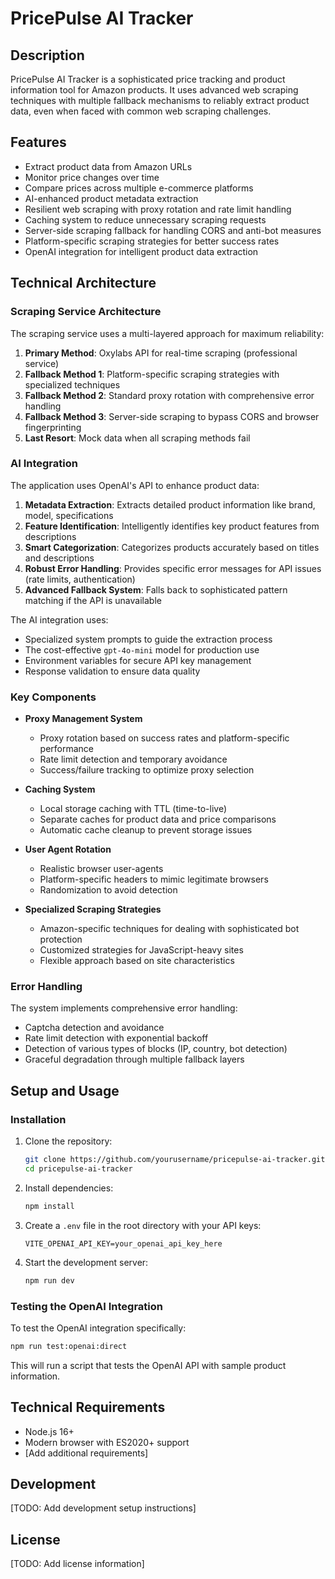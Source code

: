 # PricePulse AI Tracker

## Description

PricePulse AI Tracker is a sophisticated price tracking and product information tool for Amazon products. It uses advanced web scraping techniques with multiple fallback mechanisms to reliably extract product data, even when faced with common web scraping challenges.

## Features

- Extract product data from Amazon URLs
- Monitor price changes over time
- Compare prices across multiple e-commerce platforms
- AI-enhanced product metadata extraction
- Resilient web scraping with proxy rotation and rate limit handling
- Caching system to reduce unnecessary scraping requests
- Server-side scraping fallback for handling CORS and anti-bot measures
- Platform-specific scraping strategies for better success rates
- OpenAI integration for intelligent product data extraction

## Technical Architecture

### Scraping Service Architecture

The scraping service uses a multi-layered approach for maximum reliability:

1. **Primary Method**: Oxylabs API for real-time scraping (professional service)
2. **Fallback Method 1**: Platform-specific scraping strategies with specialized techniques
3. **Fallback Method 2**: Standard proxy rotation with comprehensive error handling
4. **Fallback Method 3**: Server-side scraping to bypass CORS and browser fingerprinting
5. **Last Resort**: Mock data when all scraping methods fail

### AI Integration

The application uses OpenAI's API to enhance product data:

1. **Metadata Extraction**: Extracts detailed product information like brand, model, specifications
2. **Feature Identification**: Intelligently identifies key product features from descriptions
3. **Smart Categorization**: Categorizes products accurately based on titles and descriptions
4. **Robust Error Handling**: Provides specific error messages for API issues (rate limits, authentication)
5. **Advanced Fallback System**: Falls back to sophisticated pattern matching if the API is unavailable

The AI integration uses:
- Specialized system prompts to guide the extraction process
- The cost-effective `gpt-4o-mini` model for production use
- Environment variables for secure API key management
- Response validation to ensure data quality

### Key Components

- **Proxy Management System**
  - Proxy rotation based on success rates and platform-specific performance
  - Rate limit detection and temporary avoidance
  - Success/failure tracking to optimize proxy selection

- **Caching System**
  - Local storage caching with TTL (time-to-live)
  - Separate caches for product data and price comparisons
  - Automatic cache cleanup to prevent storage issues

- **User Agent Rotation**
  - Realistic browser user-agents
  - Platform-specific headers to mimic legitimate browsers
  - Randomization to avoid detection

- **Specialized Scraping Strategies**
  - Amazon-specific techniques for dealing with sophisticated bot protection
  - Customized strategies for JavaScript-heavy sites
  - Flexible approach based on site characteristics

### Error Handling

The system implements comprehensive error handling:
- Captcha detection and avoidance
- Rate limit detection with exponential backoff
- Detection of various types of blocks (IP, country, bot detection)
- Graceful degradation through multiple fallback layers

## Setup and Usage

### Installation

1. Clone the repository:
   ```bash
   git clone https://github.com/yourusername/pricepulse-ai-tracker.git
   cd pricepulse-ai-tracker
   ```

2. Install dependencies:
   ```bash
   npm install
   ```

3. Create a `.env` file in the root directory with your API keys:
   ```
   VITE_OPENAI_API_KEY=your_openai_api_key_here
   ```

4. Start the development server:
   ```bash
   npm run dev
   ```

### Testing the OpenAI Integration

To test the OpenAI integration specifically:
```bash
npm run test:openai:direct
```

This will run a script that tests the OpenAI API with sample product information.

## Technical Requirements

- Node.js 16+
- Modern browser with ES2020+ support
- [Add additional requirements]

## Development

[TODO: Add development setup instructions]

## License

[TODO: Add license information]
